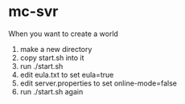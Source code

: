 # mc-svr

When you want to create a world
1. make a new directory
2. copy start.sh into it
3. run ./start.sh
4. edit eula.txt to set eula=true
5. edit server.properties to set online-mode=false
6. run ./start.sh again
